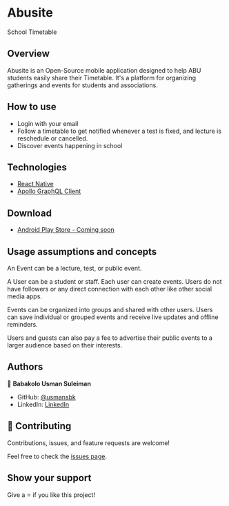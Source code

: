 # Abusite

School Timetable

## Overview

Abusite is an Open-Source mobile application designed to help ABU students easily share their Timetable. It's a platform for organizing gatherings and events for students and associations.

## How to use

- Login with your email
- Follow a timetable to get notified whenever a test is fixed, and lecture is reschedule or cancelled.
- Discover events happening in school

## Technologies

- [React Native](https://reactnative.dev/)
- [Apollo GraphQL Client](https://www.apollographql.com/)

## Download

- [Android Play Store - Coming soon]()

## Usage assumptions and concepts

An Event can be a lecture, test, or public event.

A User can be a student or staff. Each user can create events. Users do not have followers or any direct connection with each other like other social media apps.

Events can be organized into groups and shared with other users. Users can save individual or grouped events and receive live updates and offline reminders.

Users and guests can also pay a fee to advertise their public events to a larger audience based on their interests.

## Authors

👤 **Babakolo Usman Suleiman**

- GitHub: [@usmansbk](https://github.com/usmansbk)
- LinkedIn: [LinkedIn](https://www.linkedin.com/in/usmansbk/)

## 🤝 Contributing

Contributions, issues, and feature requests are welcome!

Feel free to check the [issues page](../../issues/).

## Show your support

Give a ⭐️ if you like this project!
